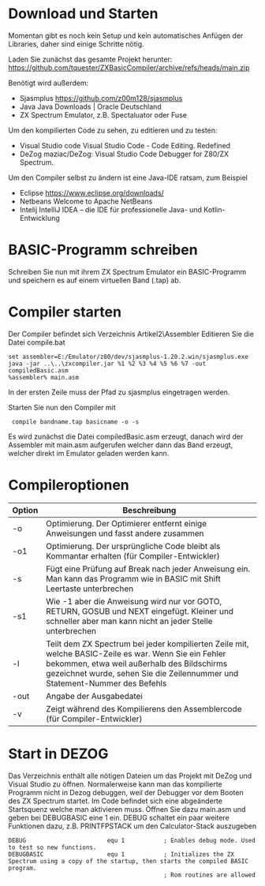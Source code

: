 # Download und Starten

Momentan gibt es noch kein Setup und kein automatisches Anfügen der Libraries, daher sind einige Schritte nötig.

Laden Sie zunächst das gesamte Projekt herunter:
https://github.com/tquester/ZXBasicCompiler/archive/refs/heads/main.zip

Benötigt wird außerdem:
* Sjasmplus https://github.com/z00m128/sjasmplus
* Java Java Downloads | Oracle Deutschland
* ZX Spectrum Emulator, z.B. Spectaluator oder Fuse
  
Um den kompilierten Code zu sehen, zu editieren und zu testen:
* Visual Studio code Visual Studio Code - Code Editing. Redefined
* DeZog maziac/DeZog: Visual Studio Code Debugger for Z80/ZX Spectrum.
  
Um den Compiler selbst zu ändern ist eine Java-IDE ratsam, zum Beispiel

* Eclipse  https://www.eclipse.org/downloads/
* Netbeans Welcome to Apache NetBeans
* Intelij IntelliJ IDEA – die IDE für professionelle Java- und Kotlin-Entwicklung

# BASIC-Programm schreiben
Schreiben Sie nun mit ihrem ZX Spectrum Emulator ein BASIC-Programm und speichern es auf einem virtuellen Band (.tap) ab.

# Compiler starten
Der Compiler befindet sich Verzeichnis Artikel2\Assembler
Editieren Sie die Datei compile.bat

```
set assembler=E:/Emulator/z80/dev/sjasmplus-1.20.2.win/sjasmplus.exe
java -jar ..\..\zxcompiler.jar %1 %2 %3 %4 %5 %6 %7 -out compiledBasic.asm
%assembler% main.asm
```

In der ersten Zeile muss der Pfad zu sjasmplus eingetragen werden.

Starten Sie nun den Compiler mit 

```
 compile bandname.tap basicname -o -s
```

Es wird zunächst die Datei compiledBasic.asm erzeugt, danach wird der Assembler mit main.asm aufgerufen welcher dann das Band erzeugt, welcher direkt im Emulator geladen werden kann.

# Compileroptionen

| Option | Beschreibung |
|--------|--------------|
| -o | Optimierung. Der Optimierer entfernt einige Anweisungen und fasst andere zusammen |
| -o1 | Optimierung. Der ursprüngliche Code bleibt als Kommantar erhalten (für Compiler-Entwickler) |
| -s | Fügt eine Prüfung auf Break nach jeder Anweisung ein. Man kann das Programm wie in BASIC mit Shift Leertaste unterbrechen |
| -s1 | Wie -1 aber die Anweisung wird nur vor GOTO, RETURN, GOSUB und NEXT eingefügt. Kleiner und schneller aber man kann nicht an jeder Stelle unterbrechen |
| -l | Teilt dem ZX Spectrum bei jeder kompilierten Zeile mit, welche BASIC-Zeile es war. Wenn Sie ein Fehler bekommen, etwa weil außerhalb des Bildschirms gezeichnet wurde, sehen Sie die Zeilennummer und Statement-Nummer des Befehls |
| -out | Angabe der Ausgabedatei |
| -v | Zeigt während des Kompilierens den Assemblercode (für Compiler-Entwickler) |

# Start in DEZOG

Das Verzeichnis enthält alle nötigen Dateien um das Projekt mit DeZog und Visual Studio zu öffnen.
Normalerweise kann man das kompilierte Programm nicht in Dezog debuggen, weil der Debugger vor dem Booten des ZX Spectrum startet. Im Code befindet sich eine abgeänderte Startsquenz welche man aktivieren muss.
Öffnen Sie dazu main.asm und geben bei DEBUGBASIC eine 1 ein.
DEBUG schaltet ein paar weitere Funktionen dazu, z.B. PRINTFPSTACK um den Calculator-Stack auszugeben

```
DEBUG                       equ 1			; Enables debug mode. Used to test so new functions.
DEBUGBASIC                  equ 1			; Initializes the ZX Spectrum using a copy of the startup, then starts the compiled BASIC program.
											; Rom routines are allowed
```



